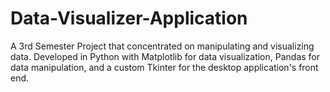# Data-Visualizer-Application
A 3rd Semester Project that concentrated on manipulating and visualizing data. Developed in Python with Matplotlib for data visualization, Pandas for data manipulation, and a custom Tkinter for the desktop application's front end.
